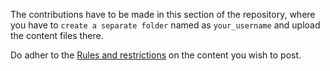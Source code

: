 The contributions have to be made in this section of the repository, where you have to `create a separate folder` named as `your_username` and upload the content files there.

Do adher to the [Rules and restrictions](https://github.com/developers-community-org#-content-rules--permitted) on the content you wish to post.